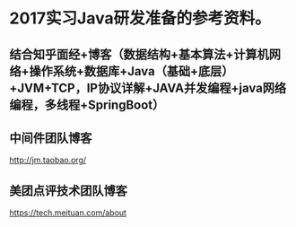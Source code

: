 # 2017实习Java研发准备的参考资料。
## 结合知乎面经+博客（数据结构+基本算法+计算机网络+操作系统+数据库+Java（基础+底层）+JVM+TCP，IP协议详解+JAVA并发编程+java网络编程，多线程+SpringBoot）
## 中间件团队博客
http://jm.taobao.org/

## 美团点评技术团队博客
https://tech.meituan.com/about
